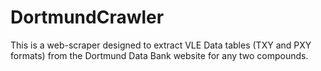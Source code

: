 # DortmundCrawler
This is a web-scraper designed to extract VLE Data tables (TXY and PXY formats) from the Dortmund Data Bank website for any two compounds. 
